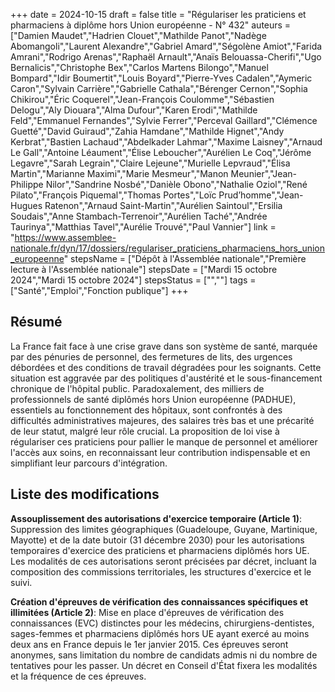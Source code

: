 +++
date = 2024-10-15
draft = false
title = "Régulariser les praticiens et pharmaciens à diplôme hors Union européenne - N° 432"
auteurs = ["Damien Maudet","Hadrien Clouet","Mathilde Panot","Nadège Abomangoli","Laurent Alexandre","Gabriel Amard","Ségolène Amiot","Farida Amrani","Rodrigo Arenas","Raphaël Arnault","Anaïs Belouassa-Cherifi","Ugo Bernalicis","Christophe Bex","Carlos Martens Bilongo","Manuel Bompard","Idir Boumertit","Louis Boyard","Pierre-Yves Cadalen","Aymeric Caron","Sylvain Carrière","Gabrielle Cathala","Bérenger Cernon","Sophia Chikirou","Éric Coquerel","Jean-François Coulomme","Sébastien Delogu","Aly Diouara","Alma Dufour","Karen Erodi","Mathilde Feld","Emmanuel Fernandes","Sylvie Ferrer","Perceval Gaillard","Clémence Guetté","David Guiraud","Zahia Hamdane","Mathilde Hignet","Andy Kerbrat","Bastien Lachaud","Abdelkader Lahmar","Maxime Laisney","Arnaud Le Gall","Antoine Léaument","Élise Leboucher","Aurélien Le Coq","Jérôme Legavre","Sarah Legrain","Claire Lejeune","Murielle Lepvraud","Élisa Martin","Marianne Maximi","Marie Mesmeur","Manon Meunier","Jean-Philippe Nilor","Sandrine Nosbé","Danièle Obono","Nathalie Oziol","René Pilato","François Piquemal","Thomas Portes","Loïc Prud’homme","Jean-Hugues Ratenon","Arnaud Saint-Martin","Aurélien Saintoul","Ersilia Soudais","Anne Stambach-Terrenoir","Aurélien Taché","Andrée Taurinya","Matthias Tavel","Aurélie Trouvé","Paul Vannier"]
link = "https://www.assemblee-nationale.fr/dyn/17/dossiers/regulariser_praticiens_pharmaciens_hors_union_europeenne"
stepsName = ["Dépôt à l'Assemblée nationale","Première lecture à l'Assemblée nationale"]
stepsDate = ["Mardi 15 octobre 2024","Mardi 15 octobre 2024"]
stepsStatus = ["",""]
tags = ["Santé","Emploi","Fonction publique"]
+++

## Résumé

La France fait face à une crise grave dans son système de santé, marquée par des pénuries de personnel, des fermetures de lits, des urgences débordées et des conditions de travail dégradées pour les soignants. Cette situation est aggravée par des politiques d'austérité et le sous-financement chronique de l'hôpital public. Paradoxalement, des milliers de professionnels de santé diplômés hors Union européenne (PADHUE), essentiels au fonctionnement des hôpitaux, sont confrontés à des difficultés administratives majeures, des salaires très bas et une précarité de leur statut, malgré leur rôle crucial. La proposition de loi vise à régulariser ces praticiens pour pallier le manque de personnel et améliorer l'accès aux soins, en reconnaissant leur contribution indispensable et en simplifiant leur parcours d'intégration.

## Liste des modifications

**Assouplissement des autorisations d'exercice temporaire (Article 1)**: Suppression des limites géographiques (Guadeloupe, Guyane, Martinique, Mayotte) et de la date butoir (31 décembre 2030) pour les autorisations temporaires d'exercice des praticiens et pharmaciens diplômés hors UE. Les modalités de ces autorisations seront précisées par décret, incluant la composition des commissions territoriales, les structures d'exercice et le suivi.

**Création d'épreuves de vérification des connaissances spécifiques et illimitées (Article 2)**: Mise en place d'épreuves de vérification des connaissances (EVC) distinctes pour les médecins, chirurgiens-dentistes, sages-femmes et pharmaciens diplômés hors UE ayant exercé au moins deux ans en France depuis le 1er janvier 2015. Ces épreuves seront anonymes, sans limitation du nombre de candidats admis ni du nombre de tentatives pour les passer. Un décret en Conseil d'État fixera les modalités et la fréquence de ces épreuves.
